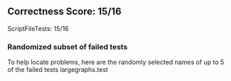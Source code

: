 ## Correctness Score: 15/16
ScriptFileTests: 15/16

### Randomized subset of failed tests
To help locate problems, here are the randomly selected names
of up to 5 of the failed tests
largegraphs.test
